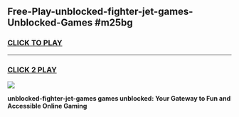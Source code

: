 
## Free-Play-unblocked-fighter-jet-games-Unblocked-Games #m25bg
<h3>
<a href="https://news.freeplayer.one?title=unblocked-fighter-jet-games&ref=8M">CLICK TO PLAY</a></h3>
<hr>

<h3>
<a href="https://news.freeplayer.one?title=unblocked-fighter-jet-games&ref=8M">CLICK 2 PLAY</a>
  
</h3>

<a href="https://news.freeplayer.one?title=unblocked-fighter-jet-games&ref=8M"><img src="https://clearcache.store/games.png"></a>


**unblocked-fighter-jet-games games unblocked: Your Gateway to Fun and Accessible Online Gaming**
